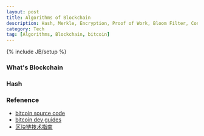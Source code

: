 ```yaml
---
layout: post
title: Algorithms of Blockchain
description: Hash, Merkle, Encryption, Proof of Work, Bloom Filter, Consensus, Lighting Network 
category: Tech
tag: [Algorithms, Blockchain, bitcoin]
---
```


{% include JB/setup %}

### What's Blockchain


### Hash 




### Refenence
* [bitcoin source code](https://github.com/bitcoin/bitcoin)
* [bitcoin dev guides](https://bitcoin.org/en/developer-documentation)
* [区块链技术指南](https://www.gitbook.com/book/yeasy/blockchain_guide)



<!--
    + []()
-->